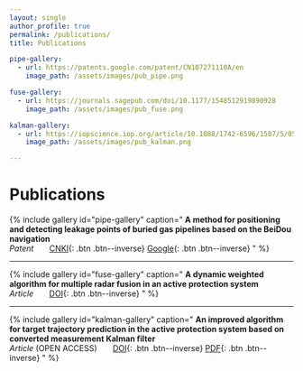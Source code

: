```yaml
---
layout: single
author_profile: true
permalink: /publications/
title: Publications

pipe-gallery:
  - url: https://patents.google.com/patent/CN107271110A/en
    image_path: /assets/images/pub_pipe.png

fuse-gallery:
  - url: https://journals.sagepub.com/doi/10.1177/1548512919890928
    image_path: /assets/images/pub_fuse.png

kalman-gallery:
  - url: https://iopscience.iop.org/article/10.1088/1742-6596/1507/5/052010
    image_path: /assets/images/pub_kalman.png

---
```

# Publications

{% include gallery id="pipe-gallery" caption="
**A method for positioning and detecting leakage points of buried gas pipelines based on the BeiDou navigation**
<br/>
*Patent*&emsp;&emsp;[CNKI](https://kns.cnki.net/kcms/detail/detail.aspx?dbcode=SCPD&dbname=SCPD2017&filename=CN107271110A){: .btn .btn--inverse}&nbsp;[Google](https://patents.google.com/patent/CN107271110A/en){: .btn .btn--inverse}
" %}

---

{% include gallery id="fuse-gallery" caption="
**A dynamic weighted algorithm for multiple radar fusion in an active protection system**
<br/>
*Article*&emsp;&emsp;[DOI](https://journals.sagepub.com/doi/10.1177/1548512919890928){: .btn .btn--inverse}
" %}

---

{% include gallery id="kalman-gallery" caption="
**An improved algorithm for target trajectory prediction in the active protection system based on converted measurement Kalman filter**
<br/>
*Article* (OPEN ACCESS)&emsp;&emsp;[DOI](https://iopscience.iop.org/article/10.1088/1742-6596/1507/5/052010){: .btn .btn--inverse}&nbsp;[PDF](https://iopscience.iop.org/article/10.1088/1742-6596/1507/5/052010/pdf){: .btn .btn--inverse}
" %}